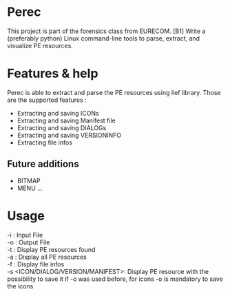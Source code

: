 # Perec
This project is part of the forensics class from EURECOM.
[B1] Write a (preferably python) Linux command-line tools to parse, extract, and visualize PE resources.

# Features & help
Perec is able to extract and parse the PE resources using lief library.
Those are the supported features :
- Extracting and saving ICONs
- Extracting and saving Manifest file
- Extracting and saving DIALOGs
- Extracting and saving VERSIONINFO
- Extracting file infos

## Future additions
- BITMAP
- MENU
...

# Usage
-i <inputfile> : Input File  
-o <outputfile> : Output File  
-t : Display PE resources found  
-a : Display all PE resources  
-f : Display file infos  
-s <ICON/DIALOG/VERSION/MANIFEST>: Display PE resource with the possibility to save it if -o was used before, for icons -o is mandatory to save the icons  

